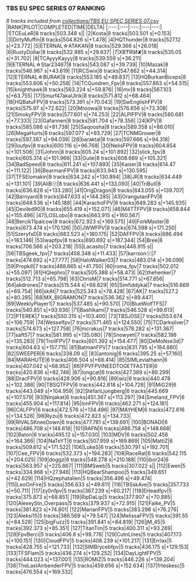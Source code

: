 ### TBS EU SPEC SERIES 07 RANKING
*8 tracks included from [collections/TBS EU SPEC SERIES 07.csv](collections/TBS%20EU%20SPEC%20SERIES%2007.csv)*
|RANK|PILOT|COMPLETED|TIME|DELTA|
|:---:|:---|:---:|:---|---:|
|1|TCEuLeR|8 tracks|503.348 s||
|2|Kosta|8 tracks|503.501 s|+0.153|
|3|DirtyMuffin|8 tracks|504.826 s|+1.478|
|4|HQThunder|8 tracks|527.12 s|+23.772|
|5|ETERNAL☆ATAKAN|8 tracks|529.366 s|+26.018|
|6|RustyDollar|8 tracks|532.985 s|+29.637|
|7|XB₸ЯIИ✘|8 tracks|535.05 s|+31.702|
|8|TCAyyyKayyy|8 tracks|539.559 s|+36.211|
|9|ETERNAL☆Star23467|8 tracks|543.087 s|+39.739|
|10|Mazak|8 tracks|546.967 s|+43.619|
|11|RCSwix|8 tracks|547.662 s|+44.314|
|12|ETERNAL☆BURAK|8 tracks|553.185 s|+49.837|
|13|HQBurkanBiceps|8 tracks|553.606 s|+50.258|
|14|TCGundren_Fpv|8 tracks|557.863 s|+54.515|
|15|knighthawk|8 tracks|563.224 s|+59.876|
|16|mv|8 tracks|567.103 s|+63.755|
|17|Smurf47akaUlrik|8 tracks|571.812 s|+68.464|
|18|HQBatuFPV|8 tracks|573.391 s|+70.043|
|19|SwEnglishFPV|8 tracks|575.97 s|+72.622|
|20|Mroowa|8 tracks|576.656 s|+73.308|
|21|SmokyFPV|8 tracks|577.601 s|+74.253|
|22|ALPIFPV|8 tracks|580.681 s|+77.333|
|23|Gafannen|8 tracks|581.704 s|+78.356|
|24|KPV|8 tracks|585.086 s|+81.738|
|25|Saqoosha|8 tracks|589.358 s|+86.010|
|26|MegaHurts|8 tracks|597.077 s|+93.729|
|27|TCNMGrower|8 tracks|597.387 s|+94.039|
|28|baraktal|8 tracks|597.666 s|+94.318|
|29|loufpv|8 tracks|600.116 s|+96.768|
|30|NelisFPV|8 tracks|604.854 s|+101.506|
|31|Johnn|8 tracks|605.24 s|+101.892|
|32|slick_fpv|8 tracks|605.314 s|+101.966|
|33|Guile|8 tracks|608.669 s|+105.321|
|34|BadSpeed|8 tracks|611.241 s|+107.893|
|35|Kaiser|8 tracks|614.47 s|+111.122|
|36|BearmanFPV|8 tracks|633.943 s|+130.595|
|37|TFSElomakin|8 tracks|634.242 s|+130.894|
|38|JR|8 tracks|634.449 s|+131.101|
|39|AliB㋡|8 tracks|636.441 s|+133.093|
|40|TriBull|8 tracks|636.628 s|+133.280|
|41|OrigDragon|8 tracks|643.055 s|+139.707|
|42|Barnyard|8 tracks|647.633 s|+144.285|
|43|OrangutanFPV|8 tracks|648.536 s|+145.188|
|44|KarachoFPV|8 tracks|649.283 s|+145.935|
|45|Deviled90|8 tracks|655.419 s|+152.071|
|46|M4TTFPV|8 tracks|658.844 s|+155.496|
|47|LOSLobo|8 tracks|663.915 s|+160.567|
|48|Bercik11palcow|8 tracks|672.923 s|+169.575|
|49|ForkMaster|8 tracks|673.474 s|+170.126|
|50|JWWFPV|8 tracks|674.598 s|+171.250|
|51|SzeryfxD|8 tracks|683.523 s|+180.175|
|52|DAFFPV|8 tracks|686.494 s|+183.146|
|53|wapfpv|8 tracks|690.692 s|+187.344|
|54|Bree|8 tracks|706.566 s|+203.218|
|55|Lacasito|7 tracks|446.915 s||
|56|TBSgeek_fpv|7 tracks|458.348 s|+11.433|
|57|karrson㋡|7 tracks|474.692 s|+27.777|
|58|HaloWalker03|7 tracks|483.014 s|+36.099|
|59|Propkill|7 tracks|488.665 s|+41.750|
|60|roma_fpv|7 tracks|502.012 s|+55.097|
|61|HQlephro|7 tracks|505.388 s|+58.473|
|62|thehenker|7 tracks|512.713 s|+65.798|
|63|ChrisM|7 tracks|514.771 s|+67.856|
|64|akdrones|7 tracks|515.544 s|+68.629|
|65|Simfiddykal|7 tracks|516.669 s|+69.754|
|66|skAt|7 tracks|525.343 s|+78.428|
|67|AK|7 tracks|527.2 s|+80.285|
|68|MX_BIGRAMON|7 tracks|536.362 s|+89.447|
|69|WeeklyPlayer1|7 tracks|537.485 s|+90.570|
|70|BlueWolfTFS|7 tracks|540.851 s|+93.936|
|71|Bashikami|7 tracks|546.528 s|+99.613|
|72|PTEREK|7 tracks|550.315 s|+103.400|
|73|TBSJ0SE|7 tracks|553.674 s|+106.759|
|74|Wesselfpv|7 tracks|571.465 s|+124.550|
|75|TCDarksilver|7 tracks|574.673 s|+127.758|
|76|mcrakus|7 tracks|578.282 s|+131.367|
|77|saft57|7 tracks|581.995 s|+135.080|
|78|Snowyeti|7 tracks|582.198 s|+135.283|
|79|TrollFPV|7 tracks|601.392 s|+154.477|
|80|DeMoNse3d|7 tracks|604.63 s|+157.715|
|81|BatmanFPV|7 tracks|631.795 s|+184.880|
|82|SWEEPER|6 tracks|338.09 s||
|83|antonig|6 tracks|395.25 s|+57.160|
|84|MARAHUTE|6 tracks|406.504 s|+68.414|
|85|SIMLeviathann|6 tracks|407.042 s|+68.952|
|86|FPVFPVINEEDTOGETFASTER|6 tracks|420.836 s|+82.746|
|87|longcat|6 tracks|427.389 s|+89.299|
|88|DracFPV|6 tracks|428.906 s|+90.816|
|89|wiz|6 tracks|440.478 s|+102.388|
|90|TBSQTFPV|6 tracks|442.818 s|+104.728|
|91|MiG29|6 tracks|443.049 s|+104.959|
|92|StefanLjungberg|6 tracks|445.669 s|+107.579|
|93|Ninjakat|6 tracks|451.387 s|+113.297|
|94|Smeland_FPV|6 tracks|455.904 s|+117.814|
|95|IonFPV|6 tracks|462.271 s|+124.181|
|96|CALFPV|6 tracks|472.576 s|+134.486|
|97|MAYHEM|6 tracks|472.616 s|+134.526|
|98|Ryżu|6 tracks|472.823 s|+134.733|
|99|RIVALSKneeDown|6 tracks|477.781 s|+139.691|
|100|BONADI|6 tracks|486.708 s|+148.618|
|101|RAFN|6 tracks|486.758 s|+148.668|
|102|Baton|6 tracks|495.12 s|+157.030|
|103|MDV|6 tracks|502.456 s|+164.366|
|104|NaTeYT|6 tracks|507.959 s|+169.869|
|105|MattiZ|6 tracks|509.612 s|+171.522|
|106|LukeS|6 tracks|530.791 s|+192.701|
|107|Cee_FPV|6 tracks|532.373 s|+194.283|
|108|RaceRat|6 tracks|542.115 s|+204.025|
|109|doggz|6 tracks|548.278 s|+210.188|
|110|ibor24|6 tracks|563.957 s|+225.867|
|111|BMSweb|5 tracks|307.022 s||
|112|Ewen|5 tracks|334.968 s|+27.946|
|113|HQBearShampoo|5 tracks|349.651 s|+42.629|
|114|HQzephatalien|5 tracks|356.496 s|+49.474|
|115|LeoOnFire|5 tracks|356.633 s|+49.611|
|116|TBSskAve|5 tracks|357.733 s|+50.711|
|117|zy0nfpv|5 tracks|367.239 s|+60.217|
|118|EHeadfpv|5 tracks|375.873 s|+68.851|
|119|RipDaLip|5 tracks|377.907 s|+70.885|
|120|AlexeyStn_Overpass|5 tracks|379.937 s|+72.915|
|121|Falke_PV|5 tracks|381.823 s|+74.801|
|122|MarianFPV|5 tracks|383.298 s|+76.276|
|123|Aleksi15|5 tracks|386.569 s|+79.547|
|124|MelissaFPV|5 tracks|391.55 s|+84.528|
|125|bigFuzz|5 tracks|391.841 s|+84.819|
|126|jM_45|5 tracks|392.373 s|+85.351|
|127|TitanTim|5 tracks|400.311 s|+93.289|
|128|FpvBerci|5 tracks|406.8 s|+99.778|
|129|CutnLines|5 tracks|407.173 s|+100.151|
|130|CloudFPV|5 tracks|408.239 s|+101.217|
|131|Errlax|5 tracks|428.755 s|+121.733|
|132|SIMBrycebfpv|5 tracks|436.175 s|+129.153|
|133|TFSFlam|5 tracks|436.274 s|+129.252|
|134|DayLightFPV|5 tracks|444.023 s|+137.001|
|135|ROMIZ|5 tracks|446.226 s|+139.204|
|136|TheLastAirbenderFPV|5 tracks|459.656 s|+152.634|
|137|frteskesc|5 tracks|476.554 s|+169.532|
